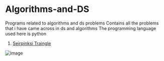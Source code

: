 # Algorithms-and-DS
Programs related to algorithms and ds problems
Contains all the problems that i have came across in ds and algorithms
The programming language used here is python

1) [Seirpinksi Traingle](https://colab.research.google.com/gist/preetpalsinghspat/fd7c2ba4ed054b32f5535d3963bad72d/untitled0.ipynb#scrollTo=EHRT90B6EHOH)

![image](https://user-images.githubusercontent.com/38079818/139109108-2573346a-5ed2-4092-a038-850cb709a2fb.png)

